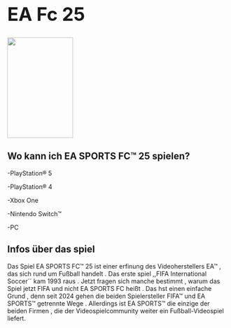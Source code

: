 <h1>
<h1 style="font-size:300%;">EA Fc 25</h1>
<img src="https://github.com/user-attachments/assets/9d7e64b0-6b9a-4e72-bf57-2285eeea5a5b" width="150" height="230">


<h2>Wo kann ich EA SPORTS FC™ 25 spielen?</h2>
<p>-PlayStation® 5
<p>-PlayStation® 4</p>
<p>-Xbox One</p>
<p>-Nintendo Switch™</p>
<p>-PC</p>



<h2>Infos über das spiel</h2>
<p>Das Spiel EA SPORTS FC™ 25 ist einer erfinung des Videoherstellers EA™ , das sich rund um Fußball handelt . Das erste spiel ,,FIFA International Soccer´´ kam 1993 raus . Jetzt fragen sich manche bestimmt , warum das Spiel jetzt FIFA und nicht EA SPORTS FC heißt . Das hst einen einfache Grund , denn seit 2024 gehen die beiden Spielersteller FIFA™ und EA SPORTS™ getrennte Wege . Allerdings ist EA SPORTS™ die einzige der beiden Firmen , die der Videospielcommunity weiter ein Fußball-Videospiel liefert.</p>




